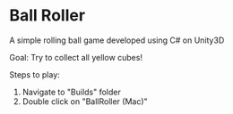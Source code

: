 # Ball Roller

A simple rolling ball game developed using C# on Unity3D

Goal:
Try to collect all yellow cubes!

Steps to play:
1. Navigate to "Builds" folder
2. Double click on "BallRoller (Mac)"
